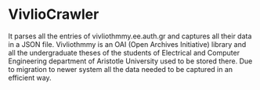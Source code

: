 VivlioCrawler
=============
It parses all the entries of vivliothmmy.ee.auth.gr and captures all their data in a JSON file. 
Vivliothmmy is an OAI (Open Archives Initiative) library and all the undergraduate theses of the students of
Electrical and Computer Engineering department of Aristotle University used to be stored there.
Due to migration to newer system all the data needed to be captured in an efficient way.
